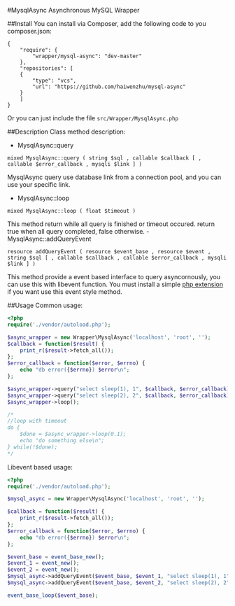 #MysqlAsync
Asynchronous MySQL Wrapper

##Install
You can install via Composer, add the following code to you composer.json:
```
{
    "require": {
        "wrapper/mysql-async": "dev-master"
    },
    "repositories": [
    {
        "type": "vcs",
        "url": "https://github.com/haiwenzhu/mysql-async"
    }
    ]
}
```
Or you can just include the file `src/Wrapper/MysqlAsync.php`

##Description
Class method description:
- MysqlAsync::query

```
mixed MysqlAsync::query ( string $sql , callable $callback [ , callable $error_callback , mysqli $link ] )
```
MysqlAsync query use database link from a connection pool, and you can use your specific link.
- MysqlAsync::loop

```
mixed MysqlAsync::loop ( float $timeout )
```
This method return while all query is finished or timeout occured. return true when all query completed, false otherwise. 
-MysqlAsync::addQueryEvent

```
resource addQueryEvent ( resource $event_base , resource $event , string $sql [ , callable $callback , callable $error_callback , mysqli $link ] )
```
This method provide a event based interface to query asyncornously, you can use this with libevent function. You must install a simple [php extension](https://github.com/haiwenzhu/mysqlasync_ext) if you want use this event style method.

##Usage
Common usage:
```php
<?php
require('./vendor/autoload.php');

$async_wrapper = new Wrapper\MysqlAsync('localhost', 'root', '');
$callback = function($result) {
    print_r($result->fetch_all());
};
$error_callback = function($error, $errno) {
    echo "db error({$errno}) $error\n";
};

$async_wrapper->query("select sleep(1), 1", $callback, $error_callback);
$async_wrapper->query("select sleep(2), 2", $callback, $error_callback);
$async_wrapper->loop();

/*
//loop with timeout
do {
    $done = $async_wrapper->loop(0.1);
    echo "do something else\n";
} while(!$done);
*/
```
Libevent based usage:
```php
<?php
require('./vendor/autoload.php');

$mysql_async = new Wrapper\MysqlAsync('localhost', 'root', '');

$callback = function($result) {
    print_r($result->fetch_all());
};
$error_callback = function($error, $errno) {
    echo "db error({$errno}) $error\n";
};

$event_base = event_base_new();
$event_1 = event_new();
$event_2 = event_new();
$mysql_async->addQueryEvent($event_base, $event_1, "select sleep(1), 1", $callback, $error_callback);
$mysql_async->addQueryEvent($event_base, $event_2, "select sleep(2), 2", $callback, $error_callback);

event_base_loop($event_base);
```
